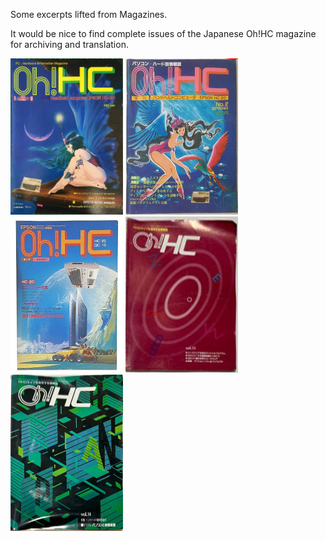 Some excerpts lifted from Magazines.


It would be nice to find complete issues of the Japanese Oh!HC magazine for archiving and translation.

<img src="Oh%21HC-N01-1982.jpg" width=180 height=250/> <img src="Oh%21HC-N02-1983.jpg" width=180 height=250/> <img src="Oh%21HC-N05-1984.jpg" width=180 height=250/> <img src="Oh%21HC-N13-1985.jpg" width=180 height=250/> <img src="Oh%21HC-N14-1986.jpg" width=180 height=250/>


